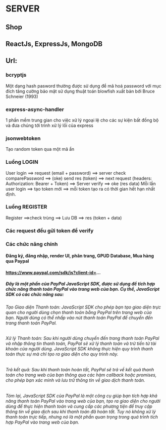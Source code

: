 # SERVER

## Shop

## ReactJs, ExpressJs, MongoDB

## Url:

### bcryptjs

Một dạng hash pasword thường được sử dụng để mã hoá password với mục đích tăng cường bảo mật sử dụng thuật toán blowfish xuất bản bới Bruce Schneier (1993)

### express-async-handler

1 phần mềm trung gian cho việc xử lý ngoại lệ cho các sự kiện bất đồng bộ và đưa chúng tới trình xử lý lồi của express

### jsonwebtoken

Tạo random token qua một mã ẩn

### Luồng LOGIN

User login ==> request (email + password) ==> server check comparePassword ==>
(oke) send res (token) ==> next request (headers: Authorization: Bearer + Token) ==> Server verify ==> oke (res data)
Mỗi lần user login ==> tạo token mới ==> mỗi token tạo ra có thời gian hết hạn nhất định.

### Luồng REGISTER

Register ==>check trùng ==> Lưu DB ==> res (token + data)

### Các request đều gửi token để verify

### Các chức năng chính

#### Đăng ký, đăng nhập, render UI, phân trang, GPUD Database, Mua hàng qua Paypal

#### https://www.paypal.com/sdk/js?client-id=...

##### Đây là một phần của PayPal JavaScript SDK, được sử dụng để tích hợp chức năng thanh toán PayPal vào trang web của bạn. Cụ thể, JavaScript SDK có các chức năng sau:

###### Tạo Giao diện Thanh toán: JavaScript SDK cho phép bạn tạo giao diện trực quan cho người dùng chọn thanh toán bằng PayPal trên trang web của bạn. Người dùng có thể nhấp vào nút thanh toán PayPal để chuyển đến trang thanh toán PayPal.

###### Xử lý Thanh toán: Sau khi người dùng chuyển đến trang thanh toán PayPal và nhập thông tin thanh toán, PayPal sẽ xử lý thanh toán và trừ tiền từ tài khoản của người dùng. JavaScript SDK không thực hiện quy trình thanh toán thực sự mà chỉ tạo ra giao diện cho quy trình này.

###### Trả kết quả: Sau khi thanh toán hoàn tất, PayPal sẽ trả về kết quả thanh toán cho trang web của bạn thông qua các hàm callback hoặc promises, cho phép bạn xác minh và lưu trữ thông tin về giao dịch thanh toán.

###### Tóm lại, JavaScript SDK của PayPal là một công cụ giúp bạn tích hợp khả năng thanh toán PayPal vào trang web của bạn, tạo ra giao diện cho người dùng để thực hiện thanh toán và cung cấp các phương tiện để truy cập thông tin về giao dịch sau khi thanh toán đã hoàn tất. Tuy nó không xử lý thanh toán trực tiếp, nhưng nó là một phần quan trọng trong quá trình tích hợp PayPal vào trang web của bạn.
